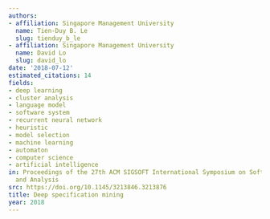 ```yaml
---
authors:
- affiliation: Singapore Management University
  name: Tien-Duy B. Le
  slug: tienduy_b_le
- affiliation: Singapore Management University
  name: David Lo
  slug: david_lo
date: '2018-07-12'
estimated_citations: 14
fields:
- deep learning
- cluster analysis
- language model
- software system
- recurrent neural network
- heuristic
- model selection
- machine learning
- automaton
- computer science
- artificial intelligence
in: Proceedings of the 27th ACM SIGSOFT International Symposium on Software Testing
  and Analysis
src: https://doi.org/10.1145/3213846.3213876
title: Deep specification mining
year: 2018
---
```

